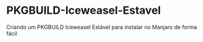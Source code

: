 # PKGBUILD-Iceweasel-Estavel
Criando um PKGBUILD Iceweasel Estável para instalar no Manjaro de forma fácil
